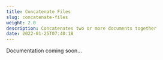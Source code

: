 ```yaml
---
title: Concatenate Files
slug: concatenate-files
weight: 2.0
description: Concatenates two or more documents together
date: 2022-01-25T07:40:18
---
```



Documentation coming soon...

